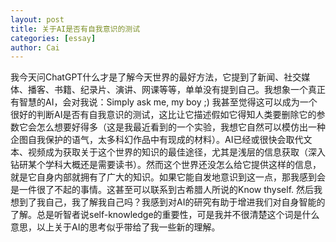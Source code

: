 ```yaml
---
layout: post
title: 关于AI是否有自我意识的测试
categories: [essay]
author: Cai
---
```


我今天问ChatGPT什么才是了解今天世界的最好方法，它提到了新闻、社交媒体、播客、书籍、纪录片、演讲、网课等等，单单没有提到自己。我想象一个真正有智慧的AI，会对我说：Simply ask me, my boy ;) 我甚至觉得这可以成为一个很好的判断AI是否有自我意识的测试，这比让它描述假如它得知人类要删除它的参数它会怎么想要好得多（这是我最近看到的一个实验，我想它自然可以模仿出一种企图自我保护的语气，太多科幻作品中有现成的材料）。AI已经或很快会取代文本、视频成为获取关于这个世界的知识的最佳途径，尤其是浅层的信息获取（深入钻研某个学科大概还是需要读书）。然而这个世界还没怎么给它提供这样的信息，就是它自身内部就拥有了广大的知识。如果它能自发地意识到这一点，那我感到会是一件很了不起的事情。这甚至可以联系到古希腊人所说的Know thyself. 然后我想到了我自己，我了解我自己吗？我感到对AI的研究有助于增进我们对自身智能的了解。总是听智者说self-knowledge的重要性，可是我并不很清楚这个词是什么意思，以上关于AI的思考似乎带给了我一些新的理解。
